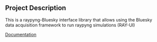 ## Project Description
This is a raypyng-Bluesky interface library that allows using the Bluesky data acquisition framework to run raypyng simulations (RAY-UI)

[Documentation](https://raypyng.readthedocs.io/en/latest/index.html)
